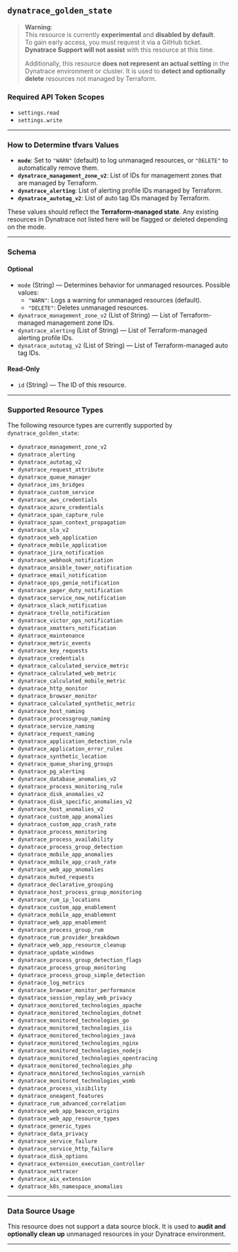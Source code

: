 

## `dynatrace_golden_state`

>  **Warning**:  
> This resource is currently **experimental** and **disabled by default**.  
> To gain early access, you must request it via a GitHub ticket.  
> **Dynatrace Support will not assist** with this resource at this time.  
>  
> Additionally, this resource **does not represent an actual setting** in the Dynatrace environment or cluster. It is used to **detect and optionally delete** resources not managed by Terraform.

### Required API Token Scopes
- `settings.read`
- `settings.write`

---

### How to Determine tfvars Values

- **`mode`**: Set to `"WARN"` (default) to log unmanaged resources, or `"DELETE"` to automatically remove them.
- **`dynatrace_management_zone_v2`**: List of IDs for management zones that are managed by Terraform.
- **`dynatrace_alerting`**: List of alerting profile IDs managed by Terraform.
- **`dynatrace_autotag_v2`**: List of auto tag IDs managed by Terraform.

These values should reflect the **Terraform-managed state**. Any existing resources in Dynatrace not listed here will be flagged or deleted depending on the mode.

---

### Schema

#### Optional
- `mode` (String) — Determines behavior for unmanaged resources. Possible values:
  - `"WARN"`: Logs a warning for unmanaged resources (default).
  - `"DELETE"`: Deletes unmanaged resources.
- `dynatrace_management_zone_v2` (List of String) — List of Terraform-managed management zone IDs.
- `dynatrace_alerting` (List of String) — List of Terraform-managed alerting profile IDs.
- `dynatrace_autotag_v2` (List of String) — List of Terraform-managed auto tag IDs.

#### Read-Only
- `id` (String) — The ID of this resource.

---

### Supported Resource Types

The following resource types are currently supported by `dynatrace_golden_state`:

- `dynatrace_management_zone_v2`
- `dynatrace_alerting`
- `dynatrace_autotag_v2`
- `dynatrace_request_attribute`
- `dynatrace_queue_manager`
- `dynatrace_ims_bridges`
- `dynatrace_custom_service`
- `dynatrace_aws_credentials`
- `dynatrace_azure_credentials`
- `dynatrace_span_capture_rule`
- `dynatrace_span_context_propagation`
- `dynatrace_slo_v2`
- `dynatrace_web_application`
- `dynatrace_mobile_application`
- `dynatrace_jira_notification`
- `dynatrace_webhook_notification`
- `dynatrace_ansible_tower_notification`
- `dynatrace_email_notification`
- `dynatrace_ops_genie_notification`
- `dynatrace_pager_duty_notification`
- `dynatrace_service_now_notification`
- `dynatrace_slack_notification`
- `dynatrace_trello_notification`
- `dynatrace_victor_ops_notification`
- `dynatrace_xmatters_notification`
- `dynatrace_maintenance`
- `dynatrace_metric_events`
- `dynatrace_key_requests`
- `dynatrace_credentials`
- `dynatrace_calculated_service_metric`
- `dynatrace_calculated_web_metric`
- `dynatrace_calculated_mobile_metric`
- `dynatrace_http_monitor`
- `dynatrace_browser_monitor`
- `dynatrace_calculated_synthetic_metric`
- `dynatrace_host_naming`
- `dynatrace_processgroup_naming`
- `dynatrace_service_naming`
- `dynatrace_request_naming`
- `dynatrace_application_detection_rule`
- `dynatrace_application_error_rules`
- `dynatrace_synthetic_location`
- `dynatrace_queue_sharing_groups`
- `dynatrace_pg_alerting`
- `dynatrace_database_anomalies_v2`
- `dynatrace_process_monitoring_rule`
- `dynatrace_disk_anomalies_v2`
- `dynatrace_disk_specific_anomalies_v2`
- `dynatrace_host_anomalies_v2`
- `dynatrace_custom_app_anomalies`
- `dynatrace_custom_app_crash_rate`
- `dynatrace_process_monitoring`
- `dynatrace_process_availability`
- `dynatrace_process_group_detection`
- `dynatrace_mobile_app_anomalies`
- `dynatrace_mobile_app_crash_rate`
- `dynatrace_web_app_anomalies`
- `dynatrace_muted_requests`
- `dynatrace_declarative_grouping`
- `dynatrace_host_process_group_monitoring`
- `dynatrace_rum_ip_locations`
- `dynatrace_custom_app_enablement`
- `dynatrace_mobile_app_enablement`
- `dynatrace_web_app_enablement`
- `dynatrace_process_group_rum`
- `dynatrace_rum_provider_breakdown`
- `dynatrace_web_app_resource_cleanup`
- `dynatrace_update_windows`
- `dynatrace_process_group_detection_flags`
- `dynatrace_process_group_monitoring`
- `dynatrace_process_group_simple_detection`
- `dynatrace_log_metrics`
- `dynatrace_browser_monitor_performance`
- `dynatrace_session_replay_web_privacy`
- `dynatrace_monitored_technologies_apache`
- `dynatrace_monitored_technologies_dotnet`
- `dynatrace_monitored_technologies_go`
- `dynatrace_monitored_technologies_iis`
- `dynatrace_monitored_technologies_java`
- `dynatrace_monitored_technologies_nginx`
- `dynatrace_monitored_technologies_nodejs`
- `dynatrace_monitored_technologies_opentracing`
- `dynatrace_monitored_technologies_php`
- `dynatrace_monitored_technologies_varnish`
- `dynatrace_monitored_technologies_wsmb`
- `dynatrace_process_visibility`
- `dynatrace_oneagent_features`
- `dynatrace_rum_advanced_correlation`
- `dynatrace_web_app_beacon_origins`
- `dynatrace_web_app_resource_types`
- `dynatrace_generic_types`
- `dynatrace_data_privacy`
- `dynatrace_service_failure`
- `dynatrace_service_http_failure`
- `dynatrace_disk_options`
- `dynatrace_extension_execution_controller`
- `dynatrace_nettracer`
- `dynatrace_aix_extension`
- `dynatrace_k8s_namespace_anomalies`

---

### Data Source Usage
This resource does not support a data source block. It is used to **audit and optionally clean up** unmanaged resources in your Dynatrace environment.

---
